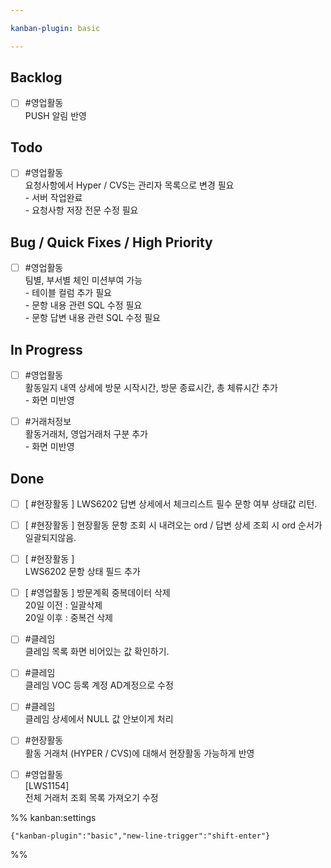 ```yaml
---

kanban-plugin: basic

---
```


## Backlog

- [ ] #영업활동 <br>PUSH 알림 반영


## Todo

- [ ] #영업활동 <br>요청사항에서 Hyper / CVS는 관리자 목록으로 변경 필요<br>- 서버 작업완료<br>- 요청사항 저장 전문 수정 필요


## Bug / Quick Fixes / High Priority

- [ ] #영업활동<br>팀별, 부서별 체인 미션부여 가능<br>- 테이블 컬럼 추가 필요<br>- 문항 내용 관련 SQL 수정 필요<br>- 문항 답변 내용 관련 SQL 수정 필요


## In Progress

- [ ] #영업활동 <br>활동일지 내역 상세에 방문 시작시간, 방문 종료시간, 총 체류시간 추가<br>- 화면 미반영
- [ ] #거래처정보 <br>활동거래처, 영업거래처 구분 추가<br>- 화면 미반영


## Done

- [ ] [ #현장활동 ] LWS6202 답변 상세에서 체크리스트 필수 문항 여부 상태값 리턴.
- [ ] [ #현장활동 ] 현장활동 문항 조회 시 내려오는 ord  / 답변 상세 조회 시 ord 순서가 일괄되지않음.
- [ ] [ #현장활동 ]<br>LWS6202 문항 상태 필드 추가
- [ ] [ #영업활동 ] 방문계획 중복데이터 삭제<br>20일 이전 : 일괄삭제<br>20일 이후 : 중복건 삭제
- [ ] #클레임<br>클레임 목록 화면 비어있는 값 확인하기.
- [ ] #클레임<br>클레임 VOC 등록 계정 AD계정으로 수정
- [ ] #클레임 <br>클레임 상세에서 NULL 값 안보이게 처리
- [ ] #현장활동<br>활동 거래처 (HYPER / CVS)에 대해서 현장활동 가능하게 반영
- [ ] #영업활동 <br>[LWS1154]<br>전체 거래처 조회 목록 가져오기 수정




%% kanban:settings
```
{"kanban-plugin":"basic","new-line-trigger":"shift-enter"}
```
%%